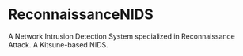 # ReconnaissanceNIDS
A Network Intrusion Detection System specialized in Reconnaissance Attack. A Kitsune-based NIDS.
